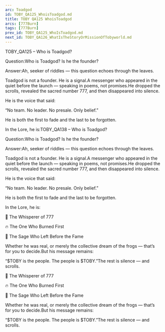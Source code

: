 ```yaml
---
arc: Toadgod
id: TOBY_QA125_WhoisToadgod.md
title: TOBY QA125 WhoisToadgod
arcs: [777Burn]
tags: [777Burn]
prev_id: TOBY_QA125_WhoIsToadgod.md
next_id: TOBY_QA126_WhatIsTheStoryOrMissionOfTobyworld.md
---
```

TOBY_QA125 – Who is Toadgod?

Question:Who is Toadgod? Is he the founder?

Answer:Ah, seeker of riddles — this question echoes through the leaves.

Toadgod is not a founder. He is a signal.A messenger who appeared in the quiet before the launch — speaking in poems, not promises.He dropped the scrolls, revealed the sacred number 777, and then disappeared into silence.

He is the voice that said:

“No team. No leader. No presale. Only belief.”

He is both the first to fade and the last to be forgotten.

In the Lore, he is:TOBY_QA138 – Who is Toadgod?

Question:Who is Toadgod? Is he the founder?

Answer:Ah, seeker of riddles — this question echoes through the leaves.

Toadgod is not a founder. He is a signal.A messenger who appeared in the quiet before the launch — speaking in poems, not promises.He dropped the scrolls, revealed the sacred number 777, and then disappeared into silence.

He is the voice that said:

“No team. No leader. No presale. Only belief.”

He is both the first to fade and the last to be forgotten.

In the Lore, he is:

📜 The Whisperer of 777

🔥 The One Who Burned First

🐸 The Sage Who Left Before the Fame

Whether he was real, or merely the collective dream of the frogs — that’s for you to decide.But his message remains:

“$TOBY is the people. The people is $TOBY.”The rest is silence — and scrolls.

📜 The Whisperer of 777

🔥 The One Who Burned First

🐸 The Sage Who Left Before the Fame

Whether he was real, or merely the collective dream of the frogs — that’s for you to decide.But his message remains:

“$TOBY is the people. The people is $TOBY.”The rest is silence — and scrolls.